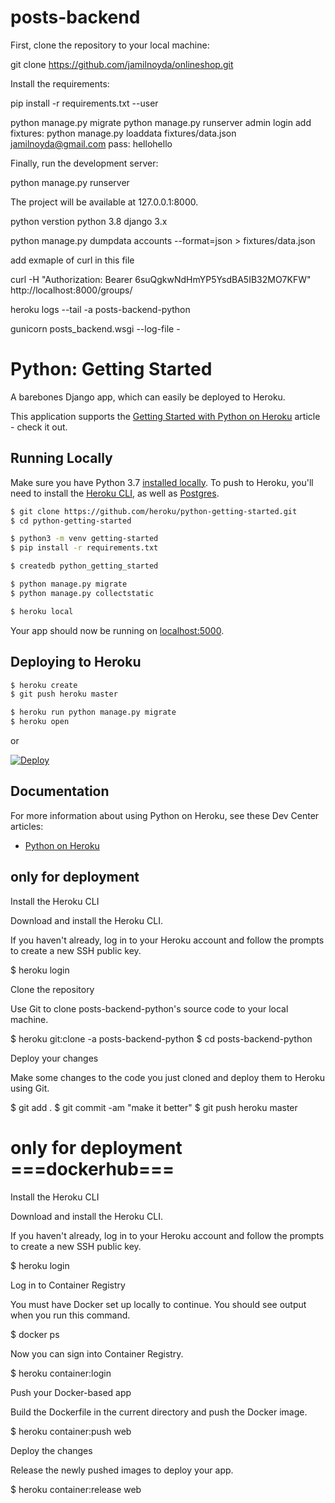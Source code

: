 # posts-backend

First, clone the repository to your local machine:

git clone https://github.com/jamilnoyda/onlineshop.git

Install the requirements:

pip install -r requirements.txt --user

python manage.py migrate
python manage.py runserver
admin login
add fixtures:
python manage.py loaddata fixtures/data.json
jamilnoyda@gmail.com
pass: hellohello


Finally, run the development server:

python manage.py runserver

The project will be available at 127.0.0.1:8000.


 python verstion  python 3.8
  django 3.x


python manage.py dumpdata accounts --format=json > fixtures/data.json 




add exmaple of curl in this file


curl -H "Authorization: Bearer 6suQgkwNdHmYP5YsdBA5IB32MO7KFW" http://localhost:8000/groups/


heroku logs --tail -a  posts-backend-python


 gunicorn posts_backend.wsgi --log-file -




# Python: Getting Started

A barebones Django app, which can easily be deployed to Heroku.

This application supports the [Getting Started with Python on Heroku](https://devcenter.heroku.com/articles/getting-started-with-python) article - check it out.

## Running Locally

Make sure you have Python 3.7 [installed locally](http://install.python-guide.org). To push to Heroku, you'll need to install the [Heroku CLI](https://devcenter.heroku.com/articles/heroku-cli), as well as [Postgres](https://devcenter.heroku.com/articles/heroku-postgresql#local-setup).

```sh
$ git clone https://github.com/heroku/python-getting-started.git
$ cd python-getting-started

$ python3 -m venv getting-started
$ pip install -r requirements.txt

$ createdb python_getting_started

$ python manage.py migrate
$ python manage.py collectstatic

$ heroku local
```

Your app should now be running on [localhost:5000](http://localhost:5000/).

## Deploying to Heroku

```sh
$ heroku create
$ git push heroku master

$ heroku run python manage.py migrate
$ heroku open
```
or

[![Deploy](https://www.herokucdn.com/deploy/button.svg)](https://heroku.com/deploy)

## Documentation

For more information about using Python on Heroku, see these Dev Center articles:

- [Python on Heroku](https://devcenter.heroku.com/categories/python)





## only for  deployment


Install the Heroku CLI

Download and install the Heroku CLI.

If you haven't already, log in to your Heroku account and follow the prompts to create a new SSH public key.

$ heroku login

Clone the repository

Use Git to clone posts-backend-python's source code to your local machine.

$ heroku git:clone -a posts-backend-python
$ cd posts-backend-python

Deploy your changes

Make some changes to the code you just cloned and deploy them to Heroku using Git.

$ git add .
$ git commit -am "make it better"
$ git push heroku master



# only for deployment ===dockerhub===

Install the Heroku CLI

Download and install the Heroku CLI.

If you haven't already, log in to your Heroku account and follow the prompts to create a new SSH public key.

$ heroku login

Log in to Container Registry

You must have Docker set up locally to continue. You should see output when you run this command.

$ docker ps

Now you can sign into Container Registry.

$ heroku container:login

Push your Docker-based app

Build the Dockerfile in the current directory and push the Docker image.

$ heroku container:push web

Deploy the changes

Release the newly pushed images to deploy your app.

$ heroku container:release web

